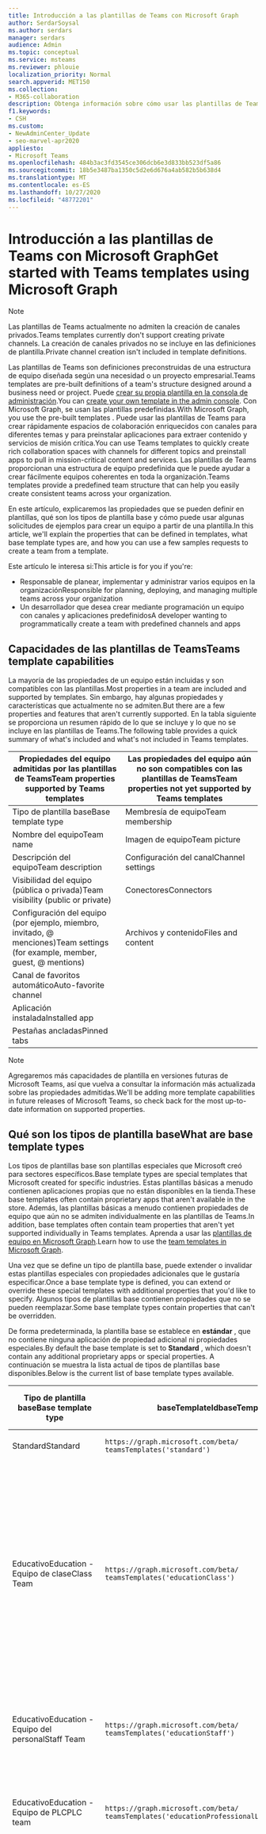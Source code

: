 ```yaml
---
title: Introducción a las plantillas de Teams con Microsoft Graph
author: SerdarSoysal
ms.author: serdars
manager: serdars
audience: Admin
ms.topic: conceptual
ms.service: msteams
ms.reviewer: phlouie
localization_priority: Normal
search.appverid: MET150
ms.collection:
- M365-collaboration
description: Obtenga información sobre cómo usar las plantillas de Teams en Microsoft Graph para crear espacios de colaboración con canales para diferentes temas y Preinstalar aplicaciones para proporcionar contenido y servicios.
f1.keywords:
- CSH
ms.custom:
- NewAdminCenter_Update
- seo-marvel-apr2020
appliesto:
- Microsoft Teams
ms.openlocfilehash: 484b3ac3fd3545ce306dcb6e3d833bb523df5a86
ms.sourcegitcommit: 18b5e3487ba1350c5d2e6d676a4ab582b5b638d4
ms.translationtype: MT
ms.contentlocale: es-ES
ms.lasthandoff: 10/27/2020
ms.locfileid: "48772201"
---
```

# <a name="get-started-with-teams-templates-using-microsoft-graph"></a><span data-ttu-id="5fcbe-103">Introducción a las plantillas de Teams con Microsoft Graph</span><span class="sxs-lookup"><span data-stu-id="5fcbe-103">Get started with Teams templates using Microsoft Graph</span></span>

> [!NOTE]
> <span data-ttu-id="5fcbe-104">Las plantillas de Teams actualmente no admiten la creación de canales privados.</span><span class="sxs-lookup"><span data-stu-id="5fcbe-104">Teams templates currently don't support creating private channels.</span></span> <span data-ttu-id="5fcbe-105">La creación de canales privados no se incluye en las definiciones de plantilla.</span><span class="sxs-lookup"><span data-stu-id="5fcbe-105">Private channel creation isn't included in template definitions.</span></span>

<span data-ttu-id="5fcbe-106">Las plantillas de Teams son definiciones preconstruidas de una estructura de equipo diseñada según una necesidad o un proyecto empresarial.</span><span class="sxs-lookup"><span data-stu-id="5fcbe-106">Teams templates are pre-built definitions of a team's structure designed around a business need or project.</span></span> <span data-ttu-id="5fcbe-107">Puede [crear su propia plantilla en la consola de administración](get-started-with-teams-templates-in-the-admin-console.md).</span><span class="sxs-lookup"><span data-stu-id="5fcbe-107">You can [create your own template in the admin console](get-started-with-teams-templates-in-the-admin-console.md).</span></span> <span data-ttu-id="5fcbe-108">Con Microsoft Graph, se usan las plantillas predefinidas.</span><span class="sxs-lookup"><span data-stu-id="5fcbe-108">With Microsoft Graph, you use the pre-built templates .</span></span> <span data-ttu-id="5fcbe-109">Puede usar las plantillas de Teams para crear rápidamente espacios de colaboración enriquecidos con canales para diferentes temas y para preinstalar aplicaciones para extraer contenido y servicios de misión crítica.</span><span class="sxs-lookup"><span data-stu-id="5fcbe-109">You can use Teams templates to quickly create rich collaboration spaces with channels for different topics and preinstall apps to pull in mission-critical content and services.</span></span> <span data-ttu-id="5fcbe-110">Las plantillas de Teams proporcionan una estructura de equipo predefinida que le puede ayudar a crear fácilmente equipos coherentes en toda la organización.</span><span class="sxs-lookup"><span data-stu-id="5fcbe-110">Teams templates provide a predefined team structure that can help you easily create consistent teams across your organization.</span></span>

<span data-ttu-id="5fcbe-111">En este artículo, explicaremos las propiedades que se pueden definir en plantillas, qué son los tipos de plantilla base y cómo puede usar algunas solicitudes de ejemplos para crear un equipo a partir de una plantilla.</span><span class="sxs-lookup"><span data-stu-id="5fcbe-111">In this article, we'll explain the properties that can be defined in templates, what base template types are, and how you can use a few samples requests to create a team from a template.</span></span>

<span data-ttu-id="5fcbe-112">Este artículo le interesa si:</span><span class="sxs-lookup"><span data-stu-id="5fcbe-112">This article is for you if you're:</span></span>

- <span data-ttu-id="5fcbe-113">Responsable de planear, implementar y administrar varios equipos en la organización</span><span class="sxs-lookup"><span data-stu-id="5fcbe-113">Responsible for planning, deploying, and managing multiple teams across your organization</span></span><br>
- <span data-ttu-id="5fcbe-114">Un desarrollador que desea crear mediante programación un equipo con canales y aplicaciones predefinidos</span><span class="sxs-lookup"><span data-stu-id="5fcbe-114">A developer wanting to programmatically create a team with predefined channels and apps</span></span>

## <a name="teams-template-capabilities"></a><span data-ttu-id="5fcbe-115">Capacidades de las plantillas de Teams</span><span class="sxs-lookup"><span data-stu-id="5fcbe-115">Teams template capabilities</span></span>

<span data-ttu-id="5fcbe-116">La mayoría de las propiedades de un equipo están incluidas y son compatibles con las plantillas.</span><span class="sxs-lookup"><span data-stu-id="5fcbe-116">Most properties in a team are included and supported by templates.</span></span> <span data-ttu-id="5fcbe-117">Sin embargo, hay algunas propiedades y características que actualmente no se admiten.</span><span class="sxs-lookup"><span data-stu-id="5fcbe-117">But there are a few properties and features that aren't currently supported.</span></span> <span data-ttu-id="5fcbe-118">En la tabla siguiente se proporciona un resumen rápido de lo que se incluye y lo que no se incluye en las plantillas de Teams.</span><span class="sxs-lookup"><span data-stu-id="5fcbe-118">The following table provides a quick summary of what's included and what's not included in Teams templates.</span></span>

| <span data-ttu-id="5fcbe-119">**Propiedades del equipo admitidas por las plantillas de Teams**</span><span class="sxs-lookup"><span data-stu-id="5fcbe-119">**Team properties supported by Teams templates**</span></span> | <span data-ttu-id="5fcbe-120">**Las propiedades del equipo aún no son compatibles con las plantillas de Teams**</span><span class="sxs-lookup"><span data-stu-id="5fcbe-120">**Team properties not yet supported by Teams templates**</span></span> |
| ------------------------------------------------ | -------------------------------------------------------- |
| <span data-ttu-id="5fcbe-121">Tipo de plantilla base</span><span class="sxs-lookup"><span data-stu-id="5fcbe-121">Base template type</span></span> | <span data-ttu-id="5fcbe-122">Membresía de equipo</span><span class="sxs-lookup"><span data-stu-id="5fcbe-122">Team membership</span></span> |
| <span data-ttu-id="5fcbe-123">Nombre del equipo</span><span class="sxs-lookup"><span data-stu-id="5fcbe-123">Team name</span></span> | <span data-ttu-id="5fcbe-124">Imagen de equipo</span><span class="sxs-lookup"><span data-stu-id="5fcbe-124">Team picture</span></span> |
| <span data-ttu-id="5fcbe-125">Descripción del equipo</span><span class="sxs-lookup"><span data-stu-id="5fcbe-125">Team description</span></span> | <span data-ttu-id="5fcbe-126">Configuración del canal</span><span class="sxs-lookup"><span data-stu-id="5fcbe-126">Channel settings</span></span> |
| <span data-ttu-id="5fcbe-127">Visibilidad del equipo (pública o privada)</span><span class="sxs-lookup"><span data-stu-id="5fcbe-127">Team visibility (public or private)</span></span> | <span data-ttu-id="5fcbe-128">Conectores</span><span class="sxs-lookup"><span data-stu-id="5fcbe-128">Connectors</span></span> |
| <span data-ttu-id="5fcbe-129">Configuración del equipo (por ejemplo, miembro, invitado, @ menciones)</span><span class="sxs-lookup"><span data-stu-id="5fcbe-129">Team settings (for example, member, guest, @ mentions)</span></span> | <span data-ttu-id="5fcbe-130">Archivos y contenido</span><span class="sxs-lookup"><span data-stu-id="5fcbe-130">Files and content</span></span> |
| <span data-ttu-id="5fcbe-131">Canal de favoritos automático</span><span class="sxs-lookup"><span data-stu-id="5fcbe-131">Auto-favorite channel</span></span> | |
| <span data-ttu-id="5fcbe-132">Aplicación instalada</span><span class="sxs-lookup"><span data-stu-id="5fcbe-132">Installed app</span></span> | |
| <span data-ttu-id="5fcbe-133">Pestañas ancladas</span><span class="sxs-lookup"><span data-stu-id="5fcbe-133">Pinned tabs</span></span> | |

> [!NOTE]
> <span data-ttu-id="5fcbe-134">Agregaremos más capacidades de plantilla en versiones futuras de Microsoft Teams, así que vuelva a consultar la información más actualizada sobre las propiedades admitidas.</span><span class="sxs-lookup"><span data-stu-id="5fcbe-134">We'll be adding more template capabilities in future releases of Microsoft Teams, so check back for the most up-to-date information on supported properties.</span></span>

## <a name="what-are-base-template-types"></a><span data-ttu-id="5fcbe-135">Qué son los tipos de plantilla base</span><span class="sxs-lookup"><span data-stu-id="5fcbe-135">What are base template types</span></span>

<span data-ttu-id="5fcbe-136">Los tipos de plantillas base son plantillas especiales que Microsoft creó para sectores específicos.</span><span class="sxs-lookup"><span data-stu-id="5fcbe-136">Base template types are special templates that Microsoft created for specific industries.</span></span> <span data-ttu-id="5fcbe-137">Estas plantillas básicas a menudo contienen aplicaciones propias que no están disponibles en la tienda.</span><span class="sxs-lookup"><span data-stu-id="5fcbe-137">These base templates often contain proprietary apps that aren't available in the store.</span></span> <span data-ttu-id="5fcbe-138">Además, las plantillas básicas a menudo contienen propiedades de equipo que aún no se admiten individualmente en las plantillas de Teams.</span><span class="sxs-lookup"><span data-stu-id="5fcbe-138">In addition, base templates often contain team properties that aren't yet supported individually in Teams templates.</span></span> <span data-ttu-id="5fcbe-139">Aprenda a usar las [plantillas de equipo en Microsoft Graph](get-started-with-teams-templates.md).</span><span class="sxs-lookup"><span data-stu-id="5fcbe-139">Learn how to use the [team templates in Microsoft Graph](get-started-with-teams-templates.md).</span></span>

<span data-ttu-id="5fcbe-140">Una vez que se define un tipo de plantilla base, puede extender o invalidar estas plantillas especiales con propiedades adicionales que le gustaría especificar.</span><span class="sxs-lookup"><span data-stu-id="5fcbe-140">Once a base template type is defined, you can extend or override these special templates with additional properties that you'd like to specify.</span></span> <span data-ttu-id="5fcbe-141">Algunos tipos de plantillas base contienen propiedades que no se pueden reemplazar.</span><span class="sxs-lookup"><span data-stu-id="5fcbe-141">Some base template types contain properties that can't be overridden.</span></span>

<span data-ttu-id="5fcbe-142">De forma predeterminada, la plantilla base se establece en **estándar** , que no contiene ninguna aplicación de propiedad adicional ni propiedades especiales.</span><span class="sxs-lookup"><span data-stu-id="5fcbe-142">By default the base template is set to **Standard** , which doesn't contain any additional proprietary apps or special properties.</span></span> <span data-ttu-id="5fcbe-143">A continuación se muestra la lista actual de tipos de plantillas base disponibles.</span><span class="sxs-lookup"><span data-stu-id="5fcbe-143">Below is the current list of base template types available.</span></span>

| <span data-ttu-id="5fcbe-144">Tipo de plantilla base</span><span class="sxs-lookup"><span data-stu-id="5fcbe-144">Base template type</span></span> | <span data-ttu-id="5fcbe-145">baseTemplateId</span><span class="sxs-lookup"><span data-stu-id="5fcbe-145">baseTemplateId</span></span> | <span data-ttu-id="5fcbe-146">Propiedades que vienen con esta plantilla base</span><span class="sxs-lookup"><span data-stu-id="5fcbe-146">Properties that come with this base template</span></span> |
| ------------------ | -------------- | ----------------------------------------------------- |
| <span data-ttu-id="5fcbe-147">Standard</span><span class="sxs-lookup"><span data-stu-id="5fcbe-147">Standard</span></span> | `https://graph.microsoft.com/beta/`<br>`teamsTemplates('standard')` | <span data-ttu-id="5fcbe-148">No hay más aplicaciones ni propiedades</span><span class="sxs-lookup"><span data-stu-id="5fcbe-148">No additional apps and properties</span></span> |
| <span data-ttu-id="5fcbe-149">Educativo</span><span class="sxs-lookup"><span data-stu-id="5fcbe-149">Education -</span></span><br><span data-ttu-id="5fcbe-150">Equipo de clase</span><span class="sxs-lookup"><span data-stu-id="5fcbe-150">Class Team</span></span> | `https://graph.microsoft.com/beta/`<br>`teamsTemplates('educationClass')` | <span data-ttu-id="5fcbe-151">Phone</span><span class="sxs-lookup"><span data-stu-id="5fcbe-151">Apps:</span></span><ul><li><span data-ttu-id="5fcbe-152">Bloc de notas de clase de OneNote (anclado a la pestaña **General** )</span><span class="sxs-lookup"><span data-stu-id="5fcbe-152">OneNote Class Notebook (pinned to the **General** tab)</span></span> </li><li><span data-ttu-id="5fcbe-153">Aplicación tareas (anclada a la pestaña **General** )</span><span class="sxs-lookup"><span data-stu-id="5fcbe-153">Assignments app (pinned to the **General** tab)</span></span></li></ul> <span data-ttu-id="5fcbe-154">Propiedades del equipo:</span><span class="sxs-lookup"><span data-stu-id="5fcbe-154">Team properties:</span></span><ul><li><span data-ttu-id="5fcbe-155">Visibilidad del equipo establecida en **HiddenMembership** (no se puede reemplazar)</span><span class="sxs-lookup"><span data-stu-id="5fcbe-155">Team visibility set to **HiddenMembership** (cannot be overridden)</span></span></li></ul> |
| <span data-ttu-id="5fcbe-156">Educativo</span><span class="sxs-lookup"><span data-stu-id="5fcbe-156">Education -</span></span><br><span data-ttu-id="5fcbe-157">Equipo del personal</span><span class="sxs-lookup"><span data-stu-id="5fcbe-157">Staff Team</span></span> | `https://graph.microsoft.com/beta/`<br>`teamsTemplates('educationStaff')` | <span data-ttu-id="5fcbe-158">Phone</span><span class="sxs-lookup"><span data-stu-id="5fcbe-158">Apps:</span></span><ul><li><span data-ttu-id="5fcbe-159">Bloc de notas para docentes de OneNote (anclado a la pestaña **General** )</span><span class="sxs-lookup"><span data-stu-id="5fcbe-159">OneNote Staff Notebook (pinned to the **General** tab)</span></span></li></ul> |
|<span data-ttu-id="5fcbe-160">Educativo</span><span class="sxs-lookup"><span data-stu-id="5fcbe-160">Education -</span></span><br><span data-ttu-id="5fcbe-161">Equipo de PLC</span><span class="sxs-lookup"><span data-stu-id="5fcbe-161">PLC team</span></span> |`https://graph.microsoft.com/beta/`<br>`teamsTemplates('educationProfessionalLearningCommunity')` | <span data-ttu-id="5fcbe-162">Phone</span><span class="sxs-lookup"><span data-stu-id="5fcbe-162">Apps:</span></span><ul><li><span data-ttu-id="5fcbe-163">Bloc de notas PLC de OneNote (anclado a la pestaña **General** )</span><span class="sxs-lookup"><span data-stu-id="5fcbe-163">OneNote PLC Notebook (pinned to the **General** tab)</span></span></ul></li>|
| <span data-ttu-id="5fcbe-164">Anuales</span><span class="sxs-lookup"><span data-stu-id="5fcbe-164">Retail -</span></span><br><span data-ttu-id="5fcbe-165">Tienda</span><span class="sxs-lookup"><span data-stu-id="5fcbe-165">Store</span></span> | `https://graph.microsoft.com/beta/`<br>`teamsTemplates('retailStore')` | <span data-ttu-id="5fcbe-166">Canales</span><span class="sxs-lookup"><span data-stu-id="5fcbe-166">Channels:</span></span><ul><li><span data-ttu-id="5fcbe-167">Transición de turno</span><span class="sxs-lookup"><span data-stu-id="5fcbe-167">Shift handoff</span></span></li><li><span data-ttu-id="5fcbe-168">Aprendiendo</span><span class="sxs-lookup"><span data-stu-id="5fcbe-168">Learning</span></span></li></ul><span data-ttu-id="5fcbe-169">Propiedades del equipo</span><span class="sxs-lookup"><span data-stu-id="5fcbe-169">Team properties</span></span><ul><li><span data-ttu-id="5fcbe-170">Visibilidad de equipo establecida como pública</span><span class="sxs-lookup"><span data-stu-id="5fcbe-170">Team visibility set to Public</span></span></li></ul><span data-ttu-id="5fcbe-171">Permisos de miembro</span><span class="sxs-lookup"><span data-stu-id="5fcbe-171">Member permissions</span></span><ul><li><span data-ttu-id="5fcbe-172">Evitar que los miembros creen, actualicen o quiten canales</span><span class="sxs-lookup"><span data-stu-id="5fcbe-172">Prevent members from creating, updating, or removing channels</span></span></li><li><span data-ttu-id="5fcbe-173">Evitar que los miembros agreguen o quiten aplicaciones</span><span class="sxs-lookup"><span data-stu-id="5fcbe-173">Prevent members from adding or removing apps</span></span></li><li><span data-ttu-id="5fcbe-174">Evitar que los miembros creen, actualicen o quiten conectores</span><span class="sxs-lookup"><span data-stu-id="5fcbe-174">Prevent members from creating, updating, or removing connectors</span></span></li></ul> |
| <span data-ttu-id="5fcbe-175">Anuales</span><span class="sxs-lookup"><span data-stu-id="5fcbe-175">Retail -</span></span><br><span data-ttu-id="5fcbe-176">Colaboración de administrador</span><span class="sxs-lookup"><span data-stu-id="5fcbe-176">Manager collaboration</span></span> | `https://graph.microsoft.com/beta/`<br>`teamsTemplates('retailManagerCollaboration')` | <span data-ttu-id="5fcbe-177">Canales</span><span class="sxs-lookup"><span data-stu-id="5fcbe-177">Channels:</span></span><ul><li><span data-ttu-id="5fcbe-178">Aprendiendo</span><span class="sxs-lookup"><span data-stu-id="5fcbe-178">Learning</span></span></li><li><span data-ttu-id="5fcbe-179">Operations</span><span class="sxs-lookup"><span data-stu-id="5fcbe-179">Operations</span></span></li></ul><span data-ttu-id="5fcbe-180">Propiedades del equipo:</span><span class="sxs-lookup"><span data-stu-id="5fcbe-180">Team properties:</span></span><ul><li><span data-ttu-id="5fcbe-181">Visibilidad del equipo establecida en privado</span><span class="sxs-lookup"><span data-stu-id="5fcbe-181">Team visibility set to Private</span></span></li></ul><span data-ttu-id="5fcbe-182">Permisos de miembro:</span><span class="sxs-lookup"><span data-stu-id="5fcbe-182">Member permissions:</span></span><ul><li><span data-ttu-id="5fcbe-183">Evitar que los miembros creen, actualicen o quiten canales</span><span class="sxs-lookup"><span data-stu-id="5fcbe-183">Prevent members from creating, updating, or removing channels</span></span></li><li><span data-ttu-id="5fcbe-184">Evitar que los miembros agreguen o quiten aplicaciones</span><span class="sxs-lookup"><span data-stu-id="5fcbe-184">Prevent members from adding or removing apps</span></span></li><li><span data-ttu-id="5fcbe-185">Evitar que los miembros creen, actualicen o quiten conectores</span><span class="sxs-lookup"><span data-stu-id="5fcbe-185">Prevent members from creating, updating, or removing connectors</span></span></li></ul>|
| <span data-ttu-id="5fcbe-186">Healthcare</span><span class="sxs-lookup"><span data-stu-id="5fcbe-186">Healthcare -</span></span><br><span data-ttu-id="5fcbe-187">Hacia</span><span class="sxs-lookup"><span data-stu-id="5fcbe-187">Ward</span></span> |`https://graph.microsoft.com/beta/`<br>`teamsTemplates('healthcareWard')` |<span data-ttu-id="5fcbe-188">Canales</span><span class="sxs-lookup"><span data-stu-id="5fcbe-188">Channels:</span></span> <ul><li><span data-ttu-id="5fcbe-189">Anuncios\*</span><span class="sxs-lookup"><span data-stu-id="5fcbe-189">Announcements\*</span></span></li><li><span data-ttu-id="5fcbe-190">Huddles\*</span><span class="sxs-lookup"><span data-stu-id="5fcbe-190">Huddles\*</span></span></li><li><span data-ttu-id="5fcbe-191">Hacia</span><span class="sxs-lookup"><span data-stu-id="5fcbe-191">Rounds</span></span></li><li><span data-ttu-id="5fcbe-192">Personal\*</span><span class="sxs-lookup"><span data-stu-id="5fcbe-192">Staffing\*</span></span></li><li><span data-ttu-id="5fcbe-193">Aprendizaje\*</span><span class="sxs-lookup"><span data-stu-id="5fcbe-193">Training\*</span></span></li></ul><span data-ttu-id="5fcbe-194">\*Canales favoritos automáticos</span><span class="sxs-lookup"><span data-stu-id="5fcbe-194">\*Auto-favorited channels</span></span> |
|<span data-ttu-id="5fcbe-195">Healthcare</span><span class="sxs-lookup"><span data-stu-id="5fcbe-195">Healthcare -</span></span><br><span data-ttu-id="5fcbe-196">Hospital</span><span class="sxs-lookup"><span data-stu-id="5fcbe-196">Hospital</span></span> | `https://graph.microsoft.com/beta/`<br>`teamsTemplates('healthcareHospital')` |<span data-ttu-id="5fcbe-197">Canales</span><span class="sxs-lookup"><span data-stu-id="5fcbe-197">Channels:</span></span><ul><li><span data-ttu-id="5fcbe-198">Anuncios\*</span><span class="sxs-lookup"><span data-stu-id="5fcbe-198">Announcements\*</span></span></li><li><span data-ttu-id="5fcbe-199">Cumplimiento\*</span><span class="sxs-lookup"><span data-stu-id="5fcbe-199">Compliance\*</span></span></li><li><span data-ttu-id="5fcbe-200">Private</span><span class="sxs-lookup"><span data-stu-id="5fcbe-200">Custodial</span></span></li><li><span data-ttu-id="5fcbe-201">Recursos humanos</span><span class="sxs-lookup"><span data-stu-id="5fcbe-201">Human Resources</span></span></li></li><li><span data-ttu-id="5fcbe-202">Pertenecie</span><span class="sxs-lookup"><span data-stu-id="5fcbe-202">Pharmacy</span></span></li></ul><span data-ttu-id="5fcbe-203">\*Canal de favoritos automáticos</span><span class="sxs-lookup"><span data-stu-id="5fcbe-203">\*Auto-favorited channel</span></span>|
|||


<span data-ttu-id="5fcbe-204">Use las siguientes plantillas para crear equipos tanto en el cliente de Teams como en Microsoft Graph.</span><span class="sxs-lookup"><span data-stu-id="5fcbe-204">Use the following templates to create teams in both the Teams client as well as Microsoft Graph.</span></span>


| <span data-ttu-id="5fcbe-205">Tipo de plantilla base</span><span class="sxs-lookup"><span data-stu-id="5fcbe-205">Base template type</span></span> | <span data-ttu-id="5fcbe-206">baseTemplateId</span><span class="sxs-lookup"><span data-stu-id="5fcbe-206">baseTemplateId</span></span> | <span data-ttu-id="5fcbe-207">Propiedades que vienen con esta plantilla base</span><span class="sxs-lookup"><span data-stu-id="5fcbe-207">Properties that come with this base template</span></span> |
| ------------------ | -------------- | ----------------------------------------------------- |
| <span data-ttu-id="5fcbe-208">Adopción de Office 365</span><span class="sxs-lookup"><span data-stu-id="5fcbe-208">Adopt Office 365</span></span> |`com.microsoft.teams.template.`<br>`AdoptOffice365`|  <span data-ttu-id="5fcbe-209">Canales</span><span class="sxs-lookup"><span data-stu-id="5fcbe-209">Channels:</span></span> <ul><li><span data-ttu-id="5fcbe-210">General</span><span class="sxs-lookup"><span data-stu-id="5fcbe-210">General</span></span></li> <li><span data-ttu-id="5fcbe-211">Anuncios</span><span class="sxs-lookup"><span data-stu-id="5fcbe-211">Announcements</span></span></li> <li><span data-ttu-id="5fcbe-212">La esquina de los campeones</span><span class="sxs-lookup"><span data-stu-id="5fcbe-212">Champions corner</span></span></li> <li><span data-ttu-id="5fcbe-213">Formularios de equipo</span><span class="sxs-lookup"><span data-stu-id="5fcbe-213">Team forms</span></span></li></ul> <span data-ttu-id="5fcbe-214">Phone</span><span class="sxs-lookup"><span data-stu-id="5fcbe-214">Apps:</span></span> <ul><li><span data-ttu-id="5fcbe-215">Wiki</span><span class="sxs-lookup"><span data-stu-id="5fcbe-215">Wiki</span></span></li>  <li><span data-ttu-id="5fcbe-216">Calendario</span><span class="sxs-lookup"><span data-stu-id="5fcbe-216">Calendar</span></span></li> |
| <span data-ttu-id="5fcbe-217">Administrar un proyecto</span><span class="sxs-lookup"><span data-stu-id="5fcbe-217">Manage a project</span></span> |`com.microsoft.teams.template.`<br>`ManageAProject`| <span data-ttu-id="5fcbe-218">Canales</span><span class="sxs-lookup"><span data-stu-id="5fcbe-218">Channels:</span></span> <ul><li><span data-ttu-id="5fcbe-219">General</span><span class="sxs-lookup"><span data-stu-id="5fcbe-219">General</span></span></li> <li><span data-ttu-id="5fcbe-220">Anuncios</span><span class="sxs-lookup"><span data-stu-id="5fcbe-220">Announcements</span></span></li> <li><span data-ttu-id="5fcbe-221">Recursos</span><span class="sxs-lookup"><span data-stu-id="5fcbe-221">Resources</span></span></li> <li><span data-ttu-id="5fcbe-222">Planeación</span><span class="sxs-lookup"><span data-stu-id="5fcbe-222">Planning</span></span></li></ul> <span data-ttu-id="5fcbe-223">Phone</span><span class="sxs-lookup"><span data-stu-id="5fcbe-223">Apps:</span></span><ul><li><span data-ttu-id="5fcbe-224">Wiki</span><span class="sxs-lookup"><span data-stu-id="5fcbe-224">Wiki</span></span></li><li><span data-ttu-id="5fcbe-225">OneNote</span><span class="sxs-lookup"><span data-stu-id="5fcbe-225">OneNote</span></span></li></ul> |
| <span data-ttu-id="5fcbe-226">Administrar un evento</span><span class="sxs-lookup"><span data-stu-id="5fcbe-226">Manage an event</span></span>|`com.microsoft.teams.template.`<br>`ManageAnEvent` | <span data-ttu-id="5fcbe-227">Canales</span><span class="sxs-lookup"><span data-stu-id="5fcbe-227">Channels:</span></span> <ul><li><span data-ttu-id="5fcbe-228">General</span><span class="sxs-lookup"><span data-stu-id="5fcbe-228">General</span></span></li> <li><span data-ttu-id="5fcbe-229">Anuncios</span><span class="sxs-lookup"><span data-stu-id="5fcbe-229">Announcements</span></span></li> <li><span data-ttu-id="5fcbe-230">Budget</span><span class="sxs-lookup"><span data-stu-id="5fcbe-230">Budget</span></span></li> <li><span data-ttu-id="5fcbe-231">Contenido</span><span class="sxs-lookup"><span data-stu-id="5fcbe-231">Content</span></span></li><li><span data-ttu-id="5fcbe-232">Logística</span><span class="sxs-lookup"><span data-stu-id="5fcbe-232">Logistics</span></span></li> <li><span data-ttu-id="5fcbe-233">Planeación</span><span class="sxs-lookup"><span data-stu-id="5fcbe-233">Planning</span></span></li> <li> <span data-ttu-id="5fcbe-234">Marketing y PR</span><span class="sxs-lookup"><span data-stu-id="5fcbe-234">Marketing and PR</span></span></li></ul> <span data-ttu-id="5fcbe-235">Phone</span><span class="sxs-lookup"><span data-stu-id="5fcbe-235">Apps:</span></span><ul><li><span data-ttu-id="5fcbe-236">Wiki</span><span class="sxs-lookup"><span data-stu-id="5fcbe-236">Wiki</span></span></li><li><span data-ttu-id="5fcbe-237">Página</span><span class="sxs-lookup"><span data-stu-id="5fcbe-237">Website</span></span></li> <li><span data-ttu-id="5fcbe-238">YouTube</span><span class="sxs-lookup"><span data-stu-id="5fcbe-238">YouTube</span></span></li> <li><span data-ttu-id="5fcbe-239">Planner</span><span class="sxs-lookup"><span data-stu-id="5fcbe-239">Planner</span></span></li> <li><span data-ttu-id="5fcbe-240">OneNote</span><span class="sxs-lookup"><span data-stu-id="5fcbe-240">OneNote</span></span></li></ul> |
|<span data-ttu-id="5fcbe-241">Empleados de la placa</span><span class="sxs-lookup"><span data-stu-id="5fcbe-241">Onboard employees</span></span>|`com.microsoft.teams.template.`<br>`OnboardEmployees` | <span data-ttu-id="5fcbe-242">Canales</span><span class="sxs-lookup"><span data-stu-id="5fcbe-242">Channels:</span></span> <ul><li><span data-ttu-id="5fcbe-243">General</span><span class="sxs-lookup"><span data-stu-id="5fcbe-243">General</span></span></li> <li><span data-ttu-id="5fcbe-244">Anuncios</span><span class="sxs-lookup"><span data-stu-id="5fcbe-244">Announcements</span></span></li> <li><span data-ttu-id="5fcbe-245">Chat de empleados</span><span class="sxs-lookup"><span data-stu-id="5fcbe-245">Employee chat</span></span></li> <li><span data-ttu-id="5fcbe-246">Aprendizaje</span><span class="sxs-lookup"><span data-stu-id="5fcbe-246">Training</span></span></li></ul><span data-ttu-id="5fcbe-247">Phone</span><span class="sxs-lookup"><span data-stu-id="5fcbe-247">Apps:</span></span><ul><li><span data-ttu-id="5fcbe-248">Wiki</span><span class="sxs-lookup"><span data-stu-id="5fcbe-248">Wiki</span></span></li><li><span data-ttu-id="5fcbe-249">Comunitarios</span><span class="sxs-lookup"><span data-stu-id="5fcbe-249">Communities</span></span></li></ul>|
|<span data-ttu-id="5fcbe-250">Organizar el Departamento de soporte técnico</span><span class="sxs-lookup"><span data-stu-id="5fcbe-250">Organize help desk</span></span>| `com.microsoft.teams.template.`<br>`OrganizeHelpDesk`|<span data-ttu-id="5fcbe-251">Canales</span><span class="sxs-lookup"><span data-stu-id="5fcbe-251">Channels:</span></span><ul><li><span data-ttu-id="5fcbe-252">General</span><span class="sxs-lookup"><span data-stu-id="5fcbe-252">General</span></span></li><li><span data-ttu-id="5fcbe-253">Anuncios</span><span class="sxs-lookup"><span data-stu-id="5fcbe-253">Announcements</span></span></li><li><span data-ttu-id="5fcbe-254">Preguntas más frecuentes</span><span class="sxs-lookup"><span data-stu-id="5fcbe-254">FAQ</span></span></li></ul><span data-ttu-id="5fcbe-255">Phone</span><span class="sxs-lookup"><span data-stu-id="5fcbe-255">Apps:</span></span><ul><li><span data-ttu-id="5fcbe-256">Wiki</span><span class="sxs-lookup"><span data-stu-id="5fcbe-256">Wiki</span></span></li><li><span data-ttu-id="5fcbe-257">OneNote</span><span class="sxs-lookup"><span data-stu-id="5fcbe-257">OneNote</span></span></li></ul> |
| <span data-ttu-id="5fcbe-258">Colaborar en el cuidado del paciente</span><span class="sxs-lookup"><span data-stu-id="5fcbe-258">Collaborate on patient care</span></span>| `healthcareWard `| <span data-ttu-id="5fcbe-259">Canales</span><span class="sxs-lookup"><span data-stu-id="5fcbe-259">Channels:</span></span><ul><li><span data-ttu-id="5fcbe-260">General</span><span class="sxs-lookup"><span data-stu-id="5fcbe-260">General</span></span></li><li><span data-ttu-id="5fcbe-261">Anuncios</span><span class="sxs-lookup"><span data-stu-id="5fcbe-261">Announcements</span></span></li><li><span data-ttu-id="5fcbe-262">Huddles</span><span class="sxs-lookup"><span data-stu-id="5fcbe-262">Huddles</span></span></li><li><span data-ttu-id="5fcbe-263">Hacia</span><span class="sxs-lookup"><span data-stu-id="5fcbe-263">Rounds</span></span></li><li><span data-ttu-id="5fcbe-264">Personal</span><span class="sxs-lookup"><span data-stu-id="5fcbe-264">Staffing</span></span></li><li><span data-ttu-id="5fcbe-265">Aprendizaje</span><span class="sxs-lookup"><span data-stu-id="5fcbe-265">Training</span></span></li></ul> <span data-ttu-id="5fcbe-266">Phone</span><span class="sxs-lookup"><span data-stu-id="5fcbe-266">Apps:</span></span> <ul><li><span data-ttu-id="5fcbe-267">Wiki</span><span class="sxs-lookup"><span data-stu-id="5fcbe-267">Wiki</span></span></li>|
| <span data-ttu-id="5fcbe-268">Colaborar en crisis global o evento</span><span class="sxs-lookup"><span data-stu-id="5fcbe-268">Collaborate on global crisis or event</span></span> |`com.microsoft.teams.template.`<br>`CollaborateOnAGlobalCrisisOrEvent`| <span data-ttu-id="5fcbe-269">Canales</span><span class="sxs-lookup"><span data-stu-id="5fcbe-269">Channels:</span></span> <ul><li><span data-ttu-id="5fcbe-270">General</span><span class="sxs-lookup"><span data-stu-id="5fcbe-270">General</span></span><li><span data-ttu-id="5fcbe-271">Anuncios</span><span class="sxs-lookup"><span data-stu-id="5fcbe-271">Announcements</span></span></li><li><span data-ttu-id="5fcbe-272">Noticias mundiales</span><span class="sxs-lookup"><span data-stu-id="5fcbe-272">World news</span></span></li><li><span data-ttu-id="5fcbe-273">Continuidad empresarial</span><span class="sxs-lookup"><span data-stu-id="5fcbe-273">Business continuity</span></span></li><li><span data-ttu-id="5fcbe-274">Trabajo remoto</span><span class="sxs-lookup"><span data-stu-id="5fcbe-274">Remote working</span></span></li><li><span data-ttu-id="5fcbe-275">Comunicaciones internas</span><span class="sxs-lookup"><span data-stu-id="5fcbe-275">Internal comms</span></span></li><li><span data-ttu-id="5fcbe-276">Comunicaciones externas</span><span class="sxs-lookup"><span data-stu-id="5fcbe-276">External comms</span></span></li><li><span data-ttu-id="5fcbe-277">Quejas de los clientes</span><span class="sxs-lookup"><span data-stu-id="5fcbe-277">Customer complaints</span></span></li><li><span data-ttu-id="5fcbe-278">Kudos</span><span class="sxs-lookup"><span data-stu-id="5fcbe-278">Kudos</span></span></li><li><span data-ttu-id="5fcbe-279">Actualización Ejecutiva</span><span class="sxs-lookup"><span data-stu-id="5fcbe-279">Executive update</span></span></li></ul><span data-ttu-id="5fcbe-280">Phone</span><span class="sxs-lookup"><span data-stu-id="5fcbe-280">Apps:</span></span> <ul><li><span data-ttu-id="5fcbe-281">Elogio</span><span class="sxs-lookup"><span data-stu-id="5fcbe-281">Praise</span></span></li><li><span data-ttu-id="5fcbe-282">Wiki</span><span class="sxs-lookup"><span data-stu-id="5fcbe-282">Wiki</span></span></li><li><span data-ttu-id="5fcbe-283">Página</span><span class="sxs-lookup"><span data-stu-id="5fcbe-283">Website</span></span></li></ul>|
|<span data-ttu-id="5fcbe-284">Colaborar dentro de una sucursal bancaria</span><span class="sxs-lookup"><span data-stu-id="5fcbe-284">Collaborate within a bank branch</span></span>| `com.microsoft.teams.template.`<br>`CollaborateWithinABankBranch `|<span data-ttu-id="5fcbe-285">Canales</span><span class="sxs-lookup"><span data-stu-id="5fcbe-285">Channels:</span></span> <ul><li><span data-ttu-id="5fcbe-286">General</span><span class="sxs-lookup"><span data-stu-id="5fcbe-286">General</span></span><li><span data-ttu-id="5fcbe-287">Anuncios</span><span class="sxs-lookup"><span data-stu-id="5fcbe-287">Announcements</span></span></li><li><span data-ttu-id="5fcbe-288">Huddles</span><span class="sxs-lookup"><span data-stu-id="5fcbe-288">Huddles</span></span></li><li><span data-ttu-id="5fcbe-289">Reuniones de clientes</span><span class="sxs-lookup"><span data-stu-id="5fcbe-289">Customer meetings</span></span></li><li><span data-ttu-id="5fcbe-290">Tren</span><span class="sxs-lookup"><span data-stu-id="5fcbe-290">Coaching</span></span></li><li><span data-ttu-id="5fcbe-291">Desarrollo de competencias</span><span class="sxs-lookup"><span data-stu-id="5fcbe-291">Skills development</span></span></li><li><span data-ttu-id="5fcbe-292">Procesamiento de préstamos</span><span class="sxs-lookup"><span data-stu-id="5fcbe-292">Loan processing</span></span></li><li><span data-ttu-id="5fcbe-293">Quejas de los clientes</span><span class="sxs-lookup"><span data-stu-id="5fcbe-293">Customer complaints</span></span></li><li><span data-ttu-id="5fcbe-294">Kudos</span><span class="sxs-lookup"><span data-stu-id="5fcbe-294">Kudos</span></span></li><li><span data-ttu-id="5fcbe-295">Cosas divertidas</span><span class="sxs-lookup"><span data-stu-id="5fcbe-295">Fun stuff</span></span></li><li><span data-ttu-id="5fcbe-296">Cumplimiento</span><span class="sxs-lookup"><span data-stu-id="5fcbe-296">Compliance</span></span></li></ul>|
|<span data-ttu-id="5fcbe-297">Coordinar la respuesta a incidentes</span><span class="sxs-lookup"><span data-stu-id="5fcbe-297">Coordinate incident response</span></span>| `com.microsoft.teams.template.`<br>`CoordinateIncidentResponse`|<span data-ttu-id="5fcbe-298">Canales</span><span class="sxs-lookup"><span data-stu-id="5fcbe-298">Channels:</span></span> <ul><li><span data-ttu-id="5fcbe-299">General</span><span class="sxs-lookup"><span data-stu-id="5fcbe-299">General</span></span><li><span data-ttu-id="5fcbe-300">Anuncios</span><span class="sxs-lookup"><span data-stu-id="5fcbe-300">Announcements</span></span></li><li><span data-ttu-id="5fcbe-301">Logística</span><span class="sxs-lookup"><span data-stu-id="5fcbe-301">Logistics</span></span></li><li><span data-ttu-id="5fcbe-302">Planeación</span><span class="sxs-lookup"><span data-stu-id="5fcbe-302">Planning</span></span></li><li><span data-ttu-id="5fcbe-303">Recuperar</span><span class="sxs-lookup"><span data-stu-id="5fcbe-303">Recovery</span></span></li><li><span data-ttu-id="5fcbe-304">Urgente</span><span class="sxs-lookup"><span data-stu-id="5fcbe-304">Urgent</span></span></li></ul> <span data-ttu-id="5fcbe-305">Phone</span><span class="sxs-lookup"><span data-stu-id="5fcbe-305">Apps:</span></span> <ul><li><span data-ttu-id="5fcbe-306">Wiki</span><span class="sxs-lookup"><span data-stu-id="5fcbe-306">Wiki</span></span></li><li><span data-ttu-id="5fcbe-307">Excel</span><span class="sxs-lookup"><span data-stu-id="5fcbe-307">Excel</span></span></li><li><span data-ttu-id="5fcbe-308">OneNote</span><span class="sxs-lookup"><span data-stu-id="5fcbe-308">OneNote</span></span></li><li><span data-ttu-id="5fcbe-309">SharePoint</span><span class="sxs-lookup"><span data-stu-id="5fcbe-309">SharePoint</span></span></li><li><span data-ttu-id="5fcbe-310">Planner</span><span class="sxs-lookup"><span data-stu-id="5fcbe-310">Planner</span></span></li></ul>|
|<span data-ttu-id="5fcbe-311">Hospital</span><span class="sxs-lookup"><span data-stu-id="5fcbe-311">Hospital</span></span>| <span data-ttu-id="5fcbe-312">`healthcareHospita`cuenta</span><span class="sxs-lookup"><span data-stu-id="5fcbe-312">`healthcareHospita`l</span></span> |<span data-ttu-id="5fcbe-313">Canales</span><span class="sxs-lookup"><span data-stu-id="5fcbe-313">Channels:</span></span> <ul><li><span data-ttu-id="5fcbe-314">General</span><span class="sxs-lookup"><span data-stu-id="5fcbe-314">General</span></span><li><span data-ttu-id="5fcbe-315">Anuncios</span><span class="sxs-lookup"><span data-stu-id="5fcbe-315">Announcements</span></span></li><li><span data-ttu-id="5fcbe-316">Cumplimiento</span><span class="sxs-lookup"><span data-stu-id="5fcbe-316">Compliance</span></span></li><li><span data-ttu-id="5fcbe-317">Private</span><span class="sxs-lookup"><span data-stu-id="5fcbe-317">Custodial</span></span></li><li><span data-ttu-id="5fcbe-318">Recursos humanos</span><span class="sxs-lookup"><span data-stu-id="5fcbe-318">Human resources</span></span></li><li><span data-ttu-id="5fcbe-319">Pertenecie</span><span class="sxs-lookup"><span data-stu-id="5fcbe-319">Pharmacy</span></span></li></ul> <span data-ttu-id="5fcbe-320">Phone</span><span class="sxs-lookup"><span data-stu-id="5fcbe-320">Apps:</span></span> <ul><li><span data-ttu-id="5fcbe-321">Wiki</span><span class="sxs-lookup"><span data-stu-id="5fcbe-321">Wiki</span></span></li></ul>|
|<span data-ttu-id="5fcbe-322">Organizar un almacén</span><span class="sxs-lookup"><span data-stu-id="5fcbe-322">Organize a store</span></span>| `retailStore` |<span data-ttu-id="5fcbe-323">Canales</span><span class="sxs-lookup"><span data-stu-id="5fcbe-323">Channels:</span></span> <ul><li><span data-ttu-id="5fcbe-324">General</span><span class="sxs-lookup"><span data-stu-id="5fcbe-324">General</span></span><li><span data-ttu-id="5fcbe-325">Transición de turno</span><span class="sxs-lookup"><span data-stu-id="5fcbe-325">Shift handoff</span></span></li><li><span data-ttu-id="5fcbe-326">Aprendiendo</span><span class="sxs-lookup"><span data-stu-id="5fcbe-326">Learning</span></span></li></ul> <span data-ttu-id="5fcbe-327">Phone</span><span class="sxs-lookup"><span data-stu-id="5fcbe-327">Apps:</span></span> <ul><li><span data-ttu-id="5fcbe-328">Wiki</span><span class="sxs-lookup"><span data-stu-id="5fcbe-328">Wiki</span></span></li></ul>|
|<span data-ttu-id="5fcbe-329">Calidad y seguridad</span><span class="sxs-lookup"><span data-stu-id="5fcbe-329">Quality and safety</span></span> |`com.microsoft.teams.`<br>`template.QualitySafety`|<span data-ttu-id="5fcbe-330">Canales</span><span class="sxs-lookup"><span data-stu-id="5fcbe-330">Channels:</span></span> <ul><li><span data-ttu-id="5fcbe-331">General</span><span class="sxs-lookup"><span data-stu-id="5fcbe-331">General</span></span><li><span data-ttu-id="5fcbe-332">Anuncios</span><span class="sxs-lookup"><span data-stu-id="5fcbe-332">Announcements</span></span></li><li><span data-ttu-id="5fcbe-333">Línea 1</span><span class="sxs-lookup"><span data-stu-id="5fcbe-333">Line 1</span></span></li><li><span data-ttu-id="5fcbe-334">Línea 2</span><span class="sxs-lookup"><span data-stu-id="5fcbe-334">Line 2</span></span></li><li><span data-ttu-id="5fcbe-335">Línea 3</span><span class="sxs-lookup"><span data-stu-id="5fcbe-335">Line 3</span></span></li><li><span data-ttu-id="5fcbe-336">Opera</span><span class="sxs-lookup"><span data-stu-id="5fcbe-336">Safety</span></span></li><li><span data-ttu-id="5fcbe-337">Aprendizaje</span><span class="sxs-lookup"><span data-stu-id="5fcbe-337">Training</span></span></li><li><span data-ttu-id="5fcbe-338">Mantenimiento</span><span class="sxs-lookup"><span data-stu-id="5fcbe-338">Maintenance</span></span></li><li><span data-ttu-id="5fcbe-339">Cosas divertidas</span><span class="sxs-lookup"><span data-stu-id="5fcbe-339">Fun stuff</span></span></li></ul> <span data-ttu-id="5fcbe-340">Phone</span><span class="sxs-lookup"><span data-stu-id="5fcbe-340">Apps:</span></span> <ul><li><span data-ttu-id="5fcbe-341">Wiki</span><span class="sxs-lookup"><span data-stu-id="5fcbe-341">Wiki</span></span></li></ul>|
|<span data-ttu-id="5fcbe-342">Colaboración minorista-Gerente</span><span class="sxs-lookup"><span data-stu-id="5fcbe-342">Retail - manager collaboration</span></span>| `retailManagerCollaboration` |<span data-ttu-id="5fcbe-343">Canales</span><span class="sxs-lookup"><span data-stu-id="5fcbe-343">Channels:</span></span> <ul><li><span data-ttu-id="5fcbe-344">General</span><span class="sxs-lookup"><span data-stu-id="5fcbe-344">General</span></span><li><span data-ttu-id="5fcbe-345">Operations</span><span class="sxs-lookup"><span data-stu-id="5fcbe-345">Operations</span></span></li><li><span data-ttu-id="5fcbe-346">Aprendiendo</span><span class="sxs-lookup"><span data-stu-id="5fcbe-346">Learning</span></span></li></ul> <span data-ttu-id="5fcbe-347">Phone</span><span class="sxs-lookup"><span data-stu-id="5fcbe-347">Apps:</span></span> <ul><li><span data-ttu-id="5fcbe-348">Wiki</span><span class="sxs-lookup"><span data-stu-id="5fcbe-348">Wiki</span></span></li></ul>|
||||

<span data-ttu-id="5fcbe-349">Para obtener más información, vea [Introducción a las plantillas de Teams en el centro de administración](get-started-with-teams-templates-in-the-admin-console.md) .</span><span class="sxs-lookup"><span data-stu-id="5fcbe-349">See [Get started with Teams templates in the Admin center](get-started-with-teams-templates-in-the-admin-console.md) for more details.</span></span>

## <a name="related-topics"></a><span data-ttu-id="5fcbe-350">Temas relacionados</span><span class="sxs-lookup"><span data-stu-id="5fcbe-350">Related topics</span></span>

- [<span data-ttu-id="5fcbe-351">Introducción a las plantillas de Teams en la consola de administración</span><span class="sxs-lookup"><span data-stu-id="5fcbe-351">Get started with Teams templates in the admin console</span></span>](get-started-with-teams-templates-in-the-admin-console.md)
- <span data-ttu-id="5fcbe-352">[Crear equipo](https://docs.microsoft.com/graph/api/team-post?view=graph-rest-beta) (en versión preliminar)</span><span class="sxs-lookup"><span data-stu-id="5fcbe-352">[Create team](https://docs.microsoft.com/graph/api/team-post?view=graph-rest-beta) (in preview)</span></span>
- [<span data-ttu-id="5fcbe-353">Nuevo: equipo</span><span class="sxs-lookup"><span data-stu-id="5fcbe-353">New-Team</span></span>](https://docs.microsoft.com/powershell/module/teams/New-Team?view=teams-ps)
- [<span data-ttu-id="5fcbe-354">Formación de administradores para Microsoft Teams</span><span class="sxs-lookup"><span data-stu-id="5fcbe-354">Admin training for Microsoft Teams</span></span>](itadmin-readiness.md)